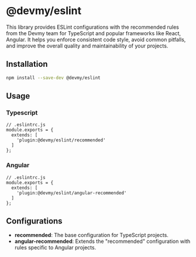 # @devmy/eslint

This library provides ESLint configurations with the recommended rules from the Devmy team for TypeScript and popular frameworks like React, Angular. It helps you enforce consistent code style, avoid common pitfalls, and improve the overall quality and maintainability of your projects.

## Installation

```bash
npm install --save-dev @devmy/eslint
```

## Usage

### Typescript

```
// .eslintrc.js
module.exports = {
  extends: [
    'plugin:@devmy/eslint/recommended'
  ]
};
```

### Angular

```
// .eslintrc.js
module.exports = {
  extends: [
    'plugin:@devmy/eslint/angular-recommended'
  ]
};
```

## Configurations

- **recommended**: The base configuration for TypeScript projects.
- **angular-recommended**: Extends the "recommended" configuration with rules specific to Angular projects.
